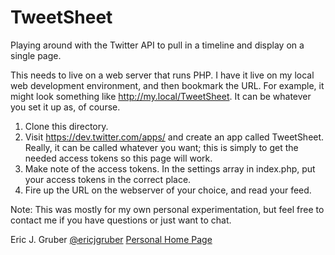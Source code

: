 # TweetSheet
Playing around with the Twitter API to pull in a timeline and display on a single page.

This needs to live on a web server that runs PHP. I have it live on my local
web development environment, and then bookmark the URL. For example, it might
look something like http://my.local/TweetSheet. It can be whatever you set it up
as, of course.

1. Clone this directory.
2. Visit https://dev.twitter.com/apps/ and create an app called TweetSheet.
Really, it can be called whatever you want; this is simply to get the needed
access tokens so this page will work.
3. Make note of the access tokens. In the settings array in index.php, put your
access tokens in the correct place.
4. Fire up the URL on the webserver of your choice, and read your feed.

Note: This was mostly for my own personal experimentation, but feel free to
contact me if you have questions or just want to chat.

Eric J. Gruber
[@ericjgruber](https://twitter.com/ericjgruber)
[Personal Home Page](http://www.ericjgruber.com)
